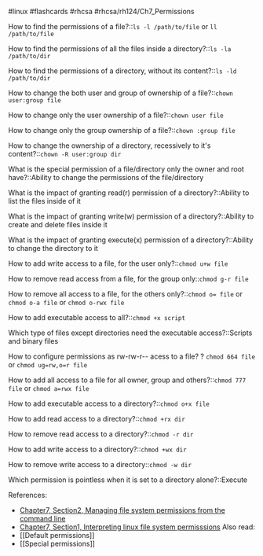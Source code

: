  #linux #flashcards #rhcsa #rhcsa/rh124/Ch7_Permissions

How to find the permissions of a file?::`ls -l /path/to/file` or `ll /path/to/file`
<!--SR:!2023-07-26,4,291-->

How to find the permissions of all the files inside a directory?::`ls -la /path/to/dir`
<!--SR:!2023-07-26,4,291-->

How to find the permissions of a directory, without its content?::`ls -ld /path/to/dir`
<!--SR:!2023-07-26,4,291-->

How to change the both user and group of ownership of a file?::`chown user:group file`
<!--SR:!2023-08-15,24,305-->

How to change only the user ownership of a file?::`chown user file`
<!--SR:!2023-08-18,27,305-->

How to change only the group ownership of a file?::`chown :group file`
<!--SR:!2023-08-13,22,290-->

How to change the ownership of a directory, recessively to it's content?::`chown -R user:group dir`
<!--SR:!2023-08-11,20,301-->

What is the special permission of a file/directory only the owner and root have?::Ability to change the permissions of the file/directory 
<!--SR:!2023-08-12,21,301-->

What is the impact of granting read(r) permission of a directory?::Ability to list the files inside of it
<!--SR:!2023-08-17,26,305-->

What is the impact of granting write(w) permission of a directory?::Ability to create and delete files inside it
<!--SR:!2023-08-16,25,290-->

What is the impact of granting execute(x) permission of a directory?::Ability to change the directory to it
<!--SR:!2023-08-14,23,290-->

How to add write access to a file, for the user only?::`chmod u+w file`
<!--SR:!2023-08-11,20,301-->

How to remove read access from a file, for the group only::`chmod g-r file`
<!--SR:!2023-08-13,22,290-->

How to remove all access to a file, for the others only?::`chmod o= file` or `chmod o-a file` or `chmod o-rwx file`
<!--SR:!2023-08-14,23,310-->

How to add executable access to all?::`chmod +x script`
<!--SR:!2023-08-11,20,290-->

Which type of files except directories need the executable access?::Scripts and binary files
<!--SR:!2023-08-07,16,281-->

How to configure permissions as rw-rw-r-- acess to a file?
?
`chmod 664 file` or
`chmod ug=rw,o=r file`
<!--SR:!2023-08-06,15,285-->

How to add all access to a file for all owner, group and others?::`chmod 777 file` or `chmod a=rwx file` 
<!--SR:!2023-08-05,14,281-->

How to add executable access to a directory?::`chmod o+x file`
<!--SR:!2023-08-15,24,305-->

How to add read access to a directory?::`chmod +rx dir` 
<!--SR:!2023-08-12,21,290-->

How to remove read access to a directory?::`chmod -r dir`
<!--SR:!2023-08-14,23,290-->

How to add write access to a directory?::`chmod +wx dir`
<!--SR:!2023-07-24,2,265-->

How to remove write access to a directory::`chmod -w dir`
<!--SR:!2023-08-16,25,290-->

Which permission is pointless when it is set to a directory alone?::Execute
<!--SR:!2023-08-06,15,270-->

References:
- [Chapter7, Section2, Managing file system permissions from the command line](rh124-8.0-student-guide.pdf#pageno=236)
- [Chapter7, Section1, Interpreting linux file system permisssions](rh124-8.0-student-guide.pdf#pageno=236)
Also read:
- [[Default permissions]]
- [[Special permissions]]
